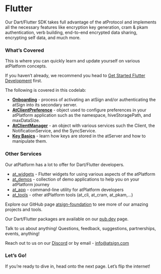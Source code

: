 # Flutter

Our Dart/Flutter SDK takes full advantage of the atProtocol and implements all the necessary features like encryption key generation, cram & pkam authentication, verb building, end-to-end encrypted data sharing, encrypting self data, and much more.

### What’s Covered <a href="#whats-covered" id="whats-covered"></a>

This is where you can quickly learn and update yourself on various atPlatform concepts.

If you haven’t already, we recommend you head to [Get Started Flutter Development](https://dev3.atsign.wtf/start/flutter/) first.

The following is covered in this codelab:

* [**Onboarding**](https://dev3.atsign.wtf/sdk/flutter/onboarding/) - process of activating an atSign and/or authenticating the atSign into its secondary server.
* [**AtClientPreference**](https://dev3.atsign.wtf/sdk/flutter/at\_client\_preference/) - object used to configure preferences in your atPlatform application such as the namespace, hiveStoragePath, and maxDataSize.
* [**AtClientManager**](https://dev3.atsign.wtf/sdk/flutter/at\_client\_manager/) - an object with various services such the Client, the NotificationService, and the SyncService.
* [**Key Basics**](https://dev3.atsign.wtf/sdk/flutter/key\_basics/) - learn how keys are stored in the atServer and how to manipulate them.

### Other Services <a href="#other-services" id="other-services"></a>

Our atPlatform has a lot to offer for Dart/Flutter developers.

* [at\_widgets](https://github.com/atsign-foundation/at\_widgets) - Flutter widgets for using various aspects of the atPlatform
* [at\_demos](https://github.com/atsign-foundation/at\_demos) - collection of demo applications to help you on your atPlatform journey
* [at\_app](https://github.com/atsign-foundation/at\_app) - command-line utility for atPlatform developers
* [at\_tools](https://github.com/atsign-foundation/at\_tools) - other atPlatform tools (at\_cli, at\_cram, at\_pkam,…)

Explore our GitHub page [atsign-foundation](https://github.com/atsign-foundation) to see more of our amazing projects and tools.

Our Dart/Flutter packages are available on our [pub.dev](https://pub.dev/publishers/atsign.org/packages) page.

Talk to us about anything! Questions, feedback, suggestions, partnerships, events, anything!

Reach out to us on our [Discord](https://discord.atsign.com/) or by email - [info@atsign.com](mailto:info@atsign.com)

### Let’s Go! <a href="#lets-go" id="lets-go"></a>

If you’re ready to dive in, head onto the next page. Let’s flip the internet!
